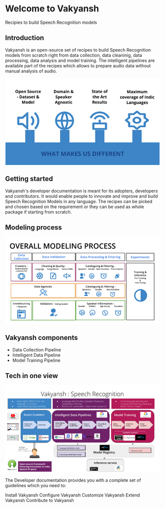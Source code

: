 # Welcome to Vakyansh

Recipies to build Speech Recognition models

## Introduction

Vakyansh is an open-source set of recipes to build Speech Recognition models from scratch right from data collection,
data cleaninig, data processing, data analysis and model training. The intelligent pipelines are available part of the recipes which allows to prepare audio data without manual analysis of audio. 

<img src="img/differentiator.png" alt="drawing" width="500" width="500"/>

## Getting started

Vakyansh's developer documentation is meant for its adopters, developers and contributors.
It would enable people to innovate and improve and build Speech Recognition Models in any language.
The recipes can be picked and chosen based on the requirement or they can be used as whole package if starting from scratch.

## Modeling process

<img src="img/vakyansh_modeling.png" alt="drawing" width="500" width="500"/>

## Vakyansh components

- Data Collection Pipeline
- Intelligent Data Pipeline
- Model Training Pipeline

## Tech in one view

<img src="img/vakyansh_tech.png" alt="drawing" width="500" width="500"/>

The Developer documentation provides you with a complete set of guidelines which you need to:

Install Vakyansh
Configure Vakyansh
Customize Vakyansh
Extend Vakyansh
Contribute to Vakyansh
